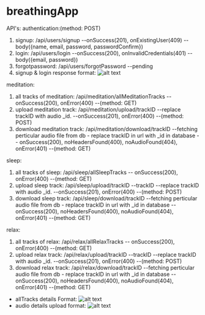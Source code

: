 # breathingApp
API's:
authentication:(method: POST)
  1. signup: /api/users/signup --onSuccess(201), onExistingUser(409) --body({name, email, password, passwordConfirm})
  2. login: /api/users/login --onSuccess(200), onInvalidCredentials(401) --body({email, password})
  3. forgotpassword: /api/users/forgotPassword  --pending
  4. signup & login response format:
    ![alt text](https://github.com/milanpatel1604/breathing-app-final-master/blob/master/ss/signup%20login%20response%20format.PNG)
  
  
meditation:
  1. all tracks of meditation: /api/meditation/allMeditationTracks -- onSuccess(200), onError(400) --(method: GET) 
  2. upload meditation track: /api/meditation/upload/trackID --replace trackID with audio _id. --onSuccess(201), onError(400) --(method: POST) 
  3. download meditation track: /api/meditation/download/trackID  --fetching perticular audio file from db - replace trackID in url with _id in database -- onSuccess(200), noHeadersFound(400), noAudioFound(404), onError(401) --(method: GET) 
  
  
sleep:
  1. all tracks of sleep: /api/sleep/allSleepTracks -- onSuccess(200), onError(400) --(method: GET) 
  2. upload sleep track: /api/sleep/upload/trackID --trackID --replace trackID with audio _id. --onSuccess(201), onError(400) --(method: POST) 
  3. download sleep track: /api/sleep/download/trackID  --fetching perticular audio file from db - replace trackID in url with _id in database -- onSuccess(200), noHeadersFound(400), noAudioFound(404), onError(401) --(method: GET) 
  
  
relax:
  1. all tracks of relax: /api/relax/allRelaxTracks -- onSuccess(200), onError(400) --(method: GET) 
  2. upload relax track: /api/relax/upload/trackID --trackID --replace trackID with audio _id. --onSuccess(201), onError(400) --(method: POST) 
  3. download relax track: /api/relax/download/trackID  --fetching perticular audio file from db - replace trackID in url with _id in database -- onSuccess(200), noHeadersFound(400), noAudioFound(404), onError(401) --(method: GET) 

* allTracks details Format:
  ![alt text](https://github.com/milanpatel1604/breathing-app-final-master/blob/master/ss/allTracksFormat.PNG)
* audio details upload format:
  ![alt text](https://github.com/milanpatel1604/breathing-app-final-master/blob/master/ss/uploadAudioDetailsFormat.PNG)
